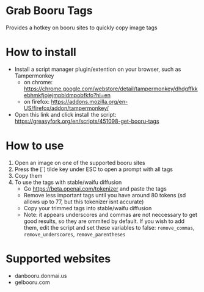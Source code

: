 # Grab Booru Tags
Provides a hotkey on booru sites to quickly copy image tags

# How to install
* Install a script manager plugin/extention on your browser, such as Tampermonkey
    * on chrome: https://chrome.google.com/webstore/detail/tampermonkey/dhdgffkkebhmkfjojejmpbldmpobfkfo?hl=en
    * on firefox: https://addons.mozilla.org/en-US/firefox/addon/tampermonkey/
* Open this link and click install the script: https://greasyfork.org/en/scripts/451098-get-booru-tags

# How to use
1. Open an image on one of the supported booru sites
2. Press the [`] tilde key under ESC to open a prompt with all tags
3. Copy them
4. To use the tags with stable/waifu diffusion
    * Go https://beta.openai.com/tokenizer and paste the tags
    * Remove less important tags until you have around 80 tokens (sd allows up to 77, but this tokenizer isnt accurate)
    * Copy your trimmed tags into stable/waifu diffusion
    * Note: it appears underscores and commas are not neccessary to get good results, so they are ommited by default. If you wish to add them, edit the script and set these variables to false: `remove_commas`, `remove_underscores`, `remove_parentheses`

# Supported websites
* danbooru.donmai.us
* gelbooru.com
